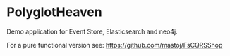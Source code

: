 PolyglotHeaven
==============

Demo application for Event Store, Elasticsearch and neo4j.

For a pure functional version see: https://github.com/mastoj/FsCQRSShop
